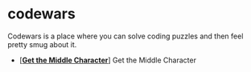 # codewars
Codewars is a place where you can solve coding puzzles and then feel pretty smug about it.

- [[**Get the Middle Character**](Get-the-Middle-Character.js)] Get the Middle Character